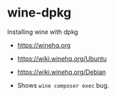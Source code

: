 # wine-dpkg
Installing wine with dpkg


* https://winehq.org
* https://wiki.winehq.org/Ubuntu
* https://wiki.winehq.org/Debian

* Shows `wine composer exec` bug.
